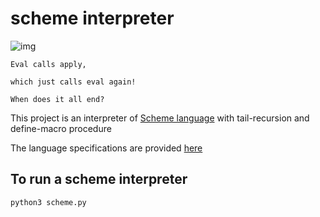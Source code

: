 # scheme interpreter

![img](https://inst.eecs.berkeley.edu/~cs61a/su18/proj/scheme/images/money_tree.png)
```
Eval calls apply,

which just calls eval again!

When does it all end?
```

This project is an interpreter of [Scheme language](https://scheme.cs61a.org/) with tail-recursion and define-macro procedure

The language specifications are provided [here](https://inst.eecs.berkeley.edu/~cs61a/su18/articles/scheme-spec.html)

## To run a scheme interpreter
```
python3 scheme.py
```
